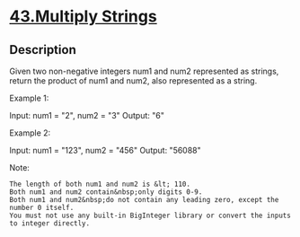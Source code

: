# [43.Multiply Strings](https://leetcode.com/problems/multiply-strings/)
        
## Description
        
Given two non-negative integers num1 and num2 represented as strings, return the product of num1 and num2, also represented as a string.

Example 1:


Input: num1 = &quot;2&quot;, num2 = &quot;3&quot;
Output: &quot;6&quot;

Example 2:


Input: num1 = &quot;123&quot;, num2 = &quot;456&quot;
Output: &quot;56088&quot;


Note:


	The length of both num1 and num2 is &lt; 110.
	Both num1 and num2 contain&nbsp;only digits 0-9.
	Both num1 and num2&nbsp;do not contain any leading zero, except the number 0 itself.
	You must not use any built-in BigInteger library or convert the inputs to integer directly.

